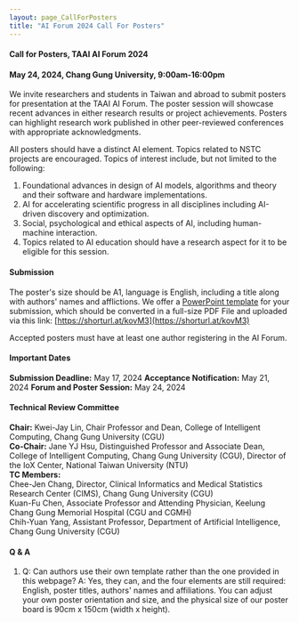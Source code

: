 ```yaml
---
layout: page_CallForPosters
title: "AI Forum 2024 Call For Posters"
---
```


#### Call for Posters, TAAI AI Forum 2024
#### May 24, 2024, Chang Gung University, 9:00am-16:00pm

We invite researchers and students in Taiwan and abroad to submit posters for presentation at the TAAI AI Forum. The poster session will showcase recent advances in either research results or project achievements. Posters can highlight research work published in other peer-reviewed conferences with appropriate acknowledgments. 

All posters should have a distinct AI element. Topics related to NSTC projects are encouraged. Topics of interest include, but not limited to the following:

1. Foundational advances in design of AI models, algorithms and theory and their software and hardware implementations.
2. AI for accelerating scientific progress in all disciplines including AI-driven discovery and optimization.
3. Social, psychological and ethical aspects of AI, including human-machine interaction. 
4. Topics related to AI education should have a research aspect for it to be eligible for this session.

#### Submission

The poster's size should be A1, language is English, including a title along with authors' names and afflictions. We offer a [PowerPoint template](https://changgunguniversity-my.sharepoint.com/:p:/g/personal/d000019097_cgu_edu_tw/EZyukcZcilRJl2iz-QbwXmYBnXsZGwrtTfY9nlsGNGDBgQ?e=9ffwAs) for your submission, which should be converted in a full-size PDF File and uploaded via this link: [https://shorturl.at/kovM3](https://shorturl.at/kovM3)

Accepted posters must have at least one author registering in the AI Forum. 

#### Important Dates
**Submission Deadline:** May 17, 2024
**Acceptance Notification:** May 21, 2024
**Forum and Poster Session:** May 24, 2024

#### Technical Review Committee
**Chair:** Kwei-Jay Lin, Chair Professor and Dean, College of Intelligent Computing, Chang Gung University (CGU) <br/>
**Co-Chair:** Jane YJ Hsu, Distinguished Professor and Associate Dean, College of Intelligent Computing, Chang Gung University (CGU), Director of the IoX Center, National Taiwan University (NTU)<br/>
**TC Members:**<br/>
Chee-Jen Chang, Director, Clinical Informatics and Medical Statistics Research Center (CIMS), Chang Gung University (CGU)<br/>
Kuan-Fu Chen, Associate Professor and Attending Physician, Keelung Chang Gung Memorial Hospital (CGU and CGMH)<br/>
Chih-Yuan Yang, Assistant Professor, Department of Artificial Intelligence, Chang Gung University (CGU)

#### Q & A
1. Q: Can authors use their own template rather than the one provided in this webpage? A: Yes, they can, and the four elements are still required: English, poster titles, authors' names and affiliations. You can adjust your own poster orientation and size, and the physical size of our poster board is 90cm x 150cm (width x height).
